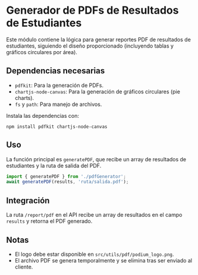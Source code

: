 # Generador de PDFs de Resultados de Estudiantes

Este módulo contiene la lógica para generar reportes PDF de resultados de estudiantes, siguiendo el diseño proporcionado (incluyendo tablas y gráficos circulares por área).

## Dependencias necesarias
- `pdfkit`: Para la generación de PDFs.
- `chartjs-node-canvas`: Para la generación de gráficos circulares (pie charts).
- `fs` y `path`: Para manejo de archivos.

Instala las dependencias con:

```
npm install pdfkit chartjs-node-canvas
```

## Uso
La función principal es `generatePDF`, que recibe un array de resultados de estudiantes y la ruta de salida del PDF.

```typescript
import { generatePDF } from './pdfGenerator';
await generatePDF(results, 'ruta/salida.pdf');
```

## Integración
La ruta `/report/pdf` en el API recibe un array de resultados en el campo `results` y retorna el PDF generado.

## Notas
- El logo debe estar disponible en `src/utils/pdf/podium_logo.png`.
- El archivo PDF se genera temporalmente y se elimina tras ser enviado al cliente.